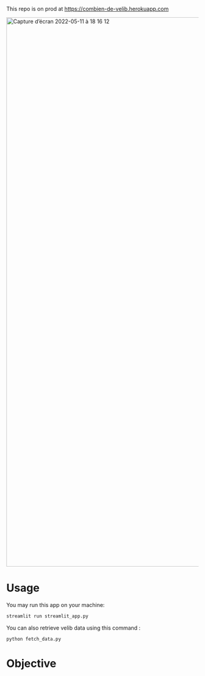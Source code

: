 This repo is on prod at https://combien-de-velib.herokuapp.com

<img width="1439" alt="Capture d’écran 2022-05-11 à 18 16 12" src="https://user-images.githubusercontent.com/78794233/167898135-404cf781-c4d4-4d51-945f-8ac661b04e3b.png">


# Usage

You may run this app on your machine:

``` bash
streamlit run streamlit_app.py
```

You can also retrieve velib data using this command :

``` bash
python fetch_data.py
```

# Objective


